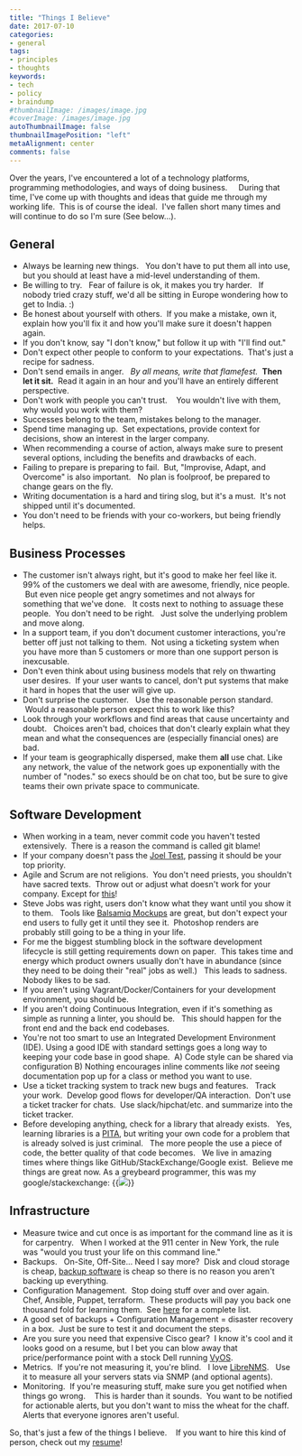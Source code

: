 ```yaml
---
title: "Things I Believe"
date: 2017-07-10
categories:
- general
tags:
- principles
- thoughts
keywords:
- tech
- policy
- braindump
#thumbnailImage: /images/image.jpg
#coverImage: /images/image.jpg
autoThumbnailImage: false
thumbnailImagePosition: "left"
metaAlignment: center
comments: false
---
```

Over the years, I've encountered a lot of a technology platforms, programming methodologies, and ways of doing business.     During that time, I've come up with thoughts and ideas that guide me through my working life.  This is of course the ideal.  I've fallen short many times and will continue to do so I'm sure (See below...).
<!--more-->

General
---
* Always be learning new things.   You don't have to put them all into use, but you should at least have a mid-level understanding of them.
* Be willing to try.   Fear of failure is ok, it makes you try harder.   If nobody tried crazy stuff, we'd all be sitting in Europe wondering how to get to India. :)
* Be honest about yourself with others.  If you make a mistake, own it, explain how you'll fix it and how you'll make sure it doesn't happen again.
* If you don't know, say "I don't know," but follow it up with "I'll find out."
* Don't expect other people to conform to your expectations.  That's just a recipe for sadness.
* Don't send emails in anger.   *By all means, write that flamefest.*  **Then let it sit.**  Read it again in an hour and you'll have an entirely different perspective.
* Don't work with people you can't trust.    You wouldn't live with them, why would you work with them?
* Successes belong to the team, mistakes belong to the manager.
* Spend time managing up.  Set expectations, provide context for decisions, show an interest in the larger company.
* When recommending a course of action, always make sure to present several options, including the benefits and drawbacks of each.
* Failing to prepare is preparing to fail.  But, "Improvise, Adapt, and Overcome" is also important.   No plan is foolproof, be prepared to change gears on the fly.
* Writing documentation is a hard and tiring slog, but it's a must.  It's not shipped until it's documented.
* You don't need to be friends with your co-workers, but being friendly helps.

Business Processes
---
* The customer isn't always right, but it's good to make her feel like it.   99% of the customers we deal with are awesome, friendly, nice people.  But even nice people get angry sometimes and not always for something that we've done.   It costs next to nothing to assuage these people.  You don't need to be right.   Just solve the underlying problem and move along.
* In a support team, if you don't document customer interactions, you're better off just not talking to them.  Not using a ticketing system when you have more than 5 customers or more than one support person is inexcusable.
* Don't even think about using business models that rely on thwarting user desires.  If your user wants to cancel, don't put systems that make it hard in hopes that the user will give up.
* Don't surprise the customer.   Use the reasonable person standard.  Would a reasonable person expect this to work like this?
* Look through your workflows and find areas that cause uncertainty and doubt.   Choices aren't bad, choices that don't clearly explain what they mean and what the consequences are (especially financial ones) are bad.
* If your team is geographically dispersed, make them **all** use chat. Like any network, the value of the network goes up exponentially with the number of "nodes." so execs should be on chat too, but be sure to give teams their own private space to communicate.

Software Development
---
* When working in a team, never commit code you haven't tested extensively.  There is a reason the command is called git blame!
* If your company doesn't pass the [Joel Test](https://www.joelonsoftware.com/2000/08/09/the-joel-test-12-steps-to-better-code/), passing it should be your top priority.
* Agile and Scrum are not religions.  You don't need priests, you shouldn't have sacred texts.  Throw out or adjust what doesn't work for your company. Except for [this](/2016/09/the-only-important-rule-of-the-scrum-process.)!
* Steve Jobs was right, users don't know what they want until you show it to them.   Tools like [Balsamiq Mockups](https://balsamiq.com/products/mockups/) are great, but don't expect your end users to fully get it until they see it.  Photoshop renders are probably still going to be a thing in your life.
* For me the biggest stumbling block in the software development lifecycle is still getting requirements down on paper.  This takes time and energy which product owners usually don't have in abundance (since they need to be doing their "real" jobs as well.)   This leads to sadness.   Nobody likes to be sad.
* If you aren't using Vagrant/Docker/Containers for your development environment, you should be.
* If you aren't doing Continuous Integration, even if it's something as simple as running a linter, you should be.   This should happen for the front end and the back end codebases.
* You're not too smart to use an Integrated Development Environment (IDE). Using a good IDE with standard settings goes a long way to keeping your code base in good shape.  A) Code style can be shared via configuration B) Nothing encourages inline comments like *not* seeing documentation pop up for a class or method you want to use.
* Use a ticket tracking system to track new bugs and features.   Track your work.  Develop good flows for developer/QA interaction.  Don't use a ticket tracker for chats.  Use slack/hipchat/etc. and summarize into the ticket tracker.
* Before developing anything, check for a library that already exists.   Yes, learning libraries is a [PITA](http://www.urbandictionary.com/define.php?term=P.I.T.A), but writing your own code for a problem that is already solved is just criminal.   The more people the use a piece of code, the better quality of that code becomes.   We live in amazing times where things like GitHub/StackExchange/Google exist.  Believe me things are great now. As a greybeard programmer, this was my google/stackexchange: {{<image classes="fancybox center" src="/images/TRS-80-reference-manual.jpg" thumbnail="/images/TRS-80-reference-manual.jpg" thumbnail-width="75px" thumbnail-height="100px">}}

Infrastructure
---
* Measure twice and cut once is as important for the command line as it is for carpentry.   When I worked at the 911 center in New York, the rule was "would you trust your life on this command line."
* Backups.   On-Site, Off-Site... Need I say more?  Disk and cloud storage is cheap, [backup software](https://github.com/n1trux/awesome-sysadmin#backups) is cheap so there is no reason you aren't backing up everything.
* Configuration Management.  Stop doing stuff over and over again.   Chef, Ansible, Puppet, terraform.  These products will pay you back one thousand fold for learning them.  See [here](https://github.com/n1trux/awesome-sysadmin#configuration-management) for a complete list.
* A good set of backups + Configuration Management = disaster recovery in a box.  Just be sure to test it and document the steps.
* Are you sure you need that expensive Cisco gear?  I know it's cool and it looks good on a resume, but I bet you can blow away that price/performance point with a stock Dell running [VyOS](https://vyos.io/).
* Metrics.  If you're not measuring it, you're blind.   I love [LibreNMS](http://www.librenms.org/).   Use it to measure all your servers stats via SNMP (and optional agents).
* Monitoring.  If you're measuring stuff, make sure you get notified when things go wrong.    This is harder than it sounds.  You want to be notified for actionable alerts, but you don't want to miss the wheat for the chaff.   Alerts that everyone ignores aren't useful.

So, that's just a few of the things I believe.    If you want to hire this kind of person, check out my [resume](/resume)!
